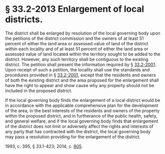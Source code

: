 # § 33.2-2013 Enlargement of local districts.

<p>The district shall be enlarged by resolution of the local governing body upon the petitions of the district commission and the owners of at least 51 percent of either the land area or assessed value of land of the district within each locality and of at least 51 percent of either the land area or assessed value of land located within the territory sought to be added to the district. However, any such territory shall be contiguous to the existing district. The petition shall present the information required by § <a href='http://law.lis.virginia.gov/vacode/33.2-2001/'>33.2-2001</a>. Upon receipt of such a petition, the locality shall use the standards and procedures provided in § <a href='http://law.lis.virginia.gov/vacode/33.2-2001/'>33.2-2001</a>, except that the residents and owners of both the existing district and the area proposed for the enlargement shall have the right to appear and show cause why any property should not be included in the proposed district.</p><p>If the local governing body finds the enlargement of a local district would be in accordance with the applicable comprehensive plan for the development of the area, in the best interests of the residents and owners of the property within the proposed district, and in furtherance of the public health, safety, and general welfare, and if the local governing body finds that enlargement of the district does not limit or adversely affect the rights and interests of any party that has contracted with the district, the local governing body may pass a resolution providing for the enlargement of the district.</p><p>1993, c. 395, § 33.1-423; 2014, c. <a href='http://lis.virginia.gov/cgi-bin/legp604.exe?141+ful+CHAP0805'>805</a>.</p>